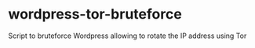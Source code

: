 # wordpress-tor-bruteforce
Script to bruteforce Wordpress allowing to rotate the IP address using Tor
